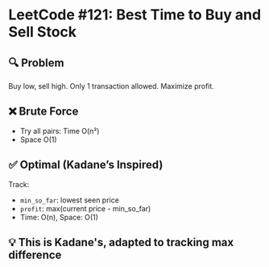 # LeetCode #121: Best Time to Buy and Sell Stock

## 🔍 Problem

Buy low, sell high. Only 1 transaction allowed. Maximize profit.

## ❌ Brute Force

- Try all pairs: Time O(n²)
- Space O(1)

## ✅ Optimal (Kadane’s Inspired)

Track:

- `min_so_far`: lowest seen price
- `profit`: max(current price - min_so_far)
- Time: O(n), Space: O(1)

## 💡 This is Kadane's, adapted to tracking **max difference**
